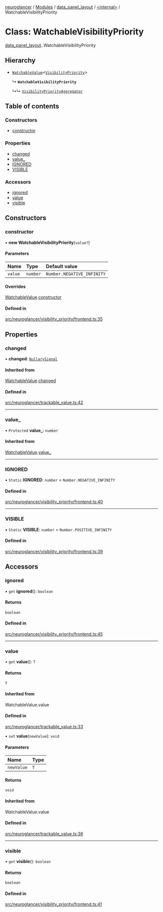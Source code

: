 [neuroglancer](../README.md) / [Modules](../modules.md) / [data\_panel\_layout](../modules/data_panel_layout.md) / [<internal\>](../modules/data_panel_layout._internal_.md) / WatchableVisibilityPriority

# Class: WatchableVisibilityPriority

[data_panel_layout](../modules/data_panel_layout.md).[<internal>](../modules/data_panel_layout._internal_.md).WatchableVisibilityPriority

## Hierarchy

- [`WatchableValue`](trackable_value.WatchableValue.md)<[`VisibilityPriority`](../modules/data_panel_layout._internal_.md#visibilitypriority)\>

  ↳ **`WatchableVisibilityPriority`**

  ↳↳ [`VisibilityPriorityAggregator`](data_panel_layout._internal_.VisibilityPriorityAggregator.md)

## Table of contents

### Constructors

- [constructor](data_panel_layout._internal_.WatchableVisibilityPriority.md#constructor)

### Properties

- [changed](data_panel_layout._internal_.WatchableVisibilityPriority.md#changed)
- [value\_](data_panel_layout._internal_.WatchableVisibilityPriority.md#value_)
- [IGNORED](data_panel_layout._internal_.WatchableVisibilityPriority.md#ignored)
- [VISIBLE](data_panel_layout._internal_.WatchableVisibilityPriority.md#visible)

### Accessors

- [ignored](data_panel_layout._internal_.WatchableVisibilityPriority.md#ignored-1)
- [value](data_panel_layout._internal_.WatchableVisibilityPriority.md#value)
- [visible](data_panel_layout._internal_.WatchableVisibilityPriority.md#visible-1)

## Constructors

### constructor

• **new WatchableVisibilityPriority**(`value?`)

#### Parameters

| Name | Type | Default value |
| :------ | :------ | :------ |
| `value` | `number` | `Number.NEGATIVE_INFINITY` |

#### Overrides

[WatchableValue](trackable_value.WatchableValue.md).[constructor](trackable_value.WatchableValue.md#constructor)

#### Defined in

[src/neuroglancer/visibility_priority/frontend.ts:35](https://github.com/ActiveBrainAtlas2/neuroglancer/blob/540617bc/src/neuroglancer/visibility_priority/frontend.ts#L35)

## Properties

### changed

• **changed**: [`NullarySignal`](coordinate_transform._internal_.NullarySignal.md)

#### Inherited from

[WatchableValue](trackable_value.WatchableValue.md).[changed](trackable_value.WatchableValue.md#changed)

#### Defined in

[src/neuroglancer/trackable_value.ts:42](https://github.com/ActiveBrainAtlas2/neuroglancer/blob/540617bc/src/neuroglancer/trackable_value.ts#L42)

___

### value\_

• `Protected` **value\_**: `number`

#### Inherited from

[WatchableValue](trackable_value.WatchableValue.md).[value_](trackable_value.WatchableValue.md#value_)

___

### IGNORED

▪ `Static` **IGNORED**: `number` = `Number.NEGATIVE_INFINITY`

#### Defined in

[src/neuroglancer/visibility_priority/frontend.ts:40](https://github.com/ActiveBrainAtlas2/neuroglancer/blob/540617bc/src/neuroglancer/visibility_priority/frontend.ts#L40)

___

### VISIBLE

▪ `Static` **VISIBLE**: `number` = `Number.POSITIVE_INFINITY`

#### Defined in

[src/neuroglancer/visibility_priority/frontend.ts:39](https://github.com/ActiveBrainAtlas2/neuroglancer/blob/540617bc/src/neuroglancer/visibility_priority/frontend.ts#L39)

## Accessors

### ignored

• `get` **ignored**(): `boolean`

#### Returns

`boolean`

#### Defined in

[src/neuroglancer/visibility_priority/frontend.ts:45](https://github.com/ActiveBrainAtlas2/neuroglancer/blob/540617bc/src/neuroglancer/visibility_priority/frontend.ts#L45)

___

### value

• `get` **value**(): `T`

#### Returns

`T`

#### Inherited from

WatchableValue.value

#### Defined in

[src/neuroglancer/trackable_value.ts:33](https://github.com/ActiveBrainAtlas2/neuroglancer/blob/540617bc/src/neuroglancer/trackable_value.ts#L33)

• `set` **value**(`newValue`): `void`

#### Parameters

| Name | Type |
| :------ | :------ |
| `newValue` | `T` |

#### Returns

`void`

#### Inherited from

WatchableValue.value

#### Defined in

[src/neuroglancer/trackable_value.ts:36](https://github.com/ActiveBrainAtlas2/neuroglancer/blob/540617bc/src/neuroglancer/trackable_value.ts#L36)

___

### visible

• `get` **visible**(): `boolean`

#### Returns

`boolean`

#### Defined in

[src/neuroglancer/visibility_priority/frontend.ts:41](https://github.com/ActiveBrainAtlas2/neuroglancer/blob/540617bc/src/neuroglancer/visibility_priority/frontend.ts#L41)
